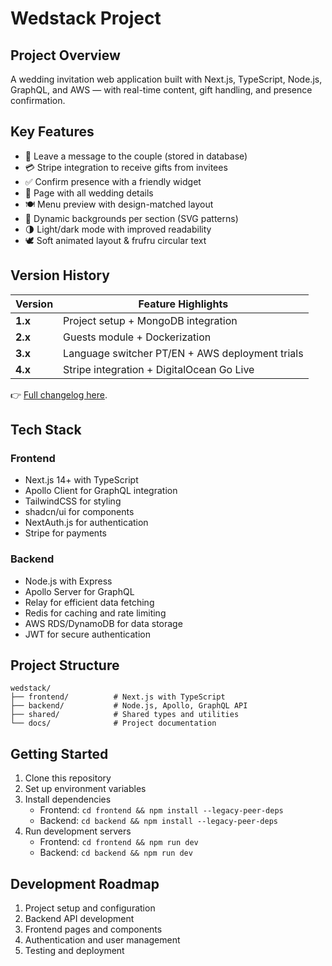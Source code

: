 # Wedstack Project

## Project Overview
A wedding invitation web application built with Next.js, TypeScript, Node.js, GraphQL, and AWS — with real-time content, gift handling, and presence confirmation.

## Key Features
- 💌 Leave a message to the couple (stored in database)
- 💳 Stripe integration to receive gifts from invitees
- ✅ Confirm presence with a friendly widget
- 📅 Page with all wedding details
- 🍽️ Menu preview with design-matched layout
- 🎨 Dynamic backgrounds per section (SVG patterns)
- 🌗 Light/dark mode with improved readability
- 🕊️ Soft animated layout & frufru circular text

## Version History  

| Version | Feature Highlights |
|---------|-------------------|
| **1.x** | Project setup + MongoDB integration |
| **2.x** | Guests module + Dockerization |
| **3.x** | Language switcher PT/EN + AWS deployment trials |
| **4.x** | Stripe integration + DigitalOcean Go Live |

👉 [Full changelog here](https://github.com/lfariabr/wedstack/blob/master/_docs/notesWedstack.md).  

## Tech Stack
### Frontend
- Next.js 14+ with TypeScript
- Apollo Client for GraphQL integration
- TailwindCSS for styling
- shadcn/ui for components
- NextAuth.js for authentication
- Stripe for payments

### Backend
- Node.js with Express
- Apollo Server for GraphQL
- Relay for efficient data fetching
- Redis for caching and rate limiting
- AWS RDS/DynamoDB for data storage
- JWT for secure authentication

## Project Structure
```
wedstack/
├── frontend/          # Next.js with TypeScript
├── backend/           # Node.js, Apollo, GraphQL API
├── shared/            # Shared types and utilities
└── docs/              # Project documentation
```

## Getting Started
1. Clone this repository
2. Set up environment variables
3. Install dependencies
   - Frontend: `cd frontend && npm install --legacy-peer-deps`
   - Backend: `cd backend && npm install --legacy-peer-deps`
4. Run development servers
   - Frontend: `cd frontend && npm run dev`
   - Backend: `cd backend && npm run dev`

## Development Roadmap
1. Project setup and configuration
2. Backend API development
3. Frontend pages and components
4. Authentication and user management
5. Testing and deployment
